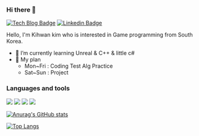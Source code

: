### Hi there 👋


[![Tech Blog Badge](http://img.shields.io/badge/-Tech%20blog-black?style=flat-square&logo=github&link=https://merry-nightmare.tistory.com/)](https://merry-nightmare.tistory.com/) 
[![Linkedin Badge](https://img.shields.io/badge/-LinkedIn-blue?style=flat-square&logo=Linkedin&logoColor=white&link=https://www.linkedin.com/in/kim-kihwan-785b18193/)](https://www.linkedin.com/in/kim-kihwan-785b18193/)

Hello, I'm Kihwan kim who is interested in Game programming from South Korea.
- 🌱 I’m currently learning Unreal & C++ & little c#
- 🤔 My plan
    - Mon~Fri : Coding Test Alg Practice
    - Sat~Sun : Project


### Languages and tools


<img src="https://img.shields.io/badge/C-A8B9CC?style=flat-square&logo=C&logoColor=white"/></a>
<img src="https://img.shields.io/badge/C++-00599C?style=flat-square&logo=C%2B%2B&logoColor=white"/></a>
<img src="https://img.shields.io/badge/CSharp-239120?style=flat-square&logo=C%20Sharp&logoColor=white"/></a>
<img src="https://img.shields.io/badge/Visual Studio-5C2D91?style=flat-square&logo=Visual%20Studio&logoColor=white"/></a>


[![Anurag's GitHub stats](https://github-readme-stats.vercel.app/api?username=pilot1129&show_icons=true&theme=radical&hide=contribs,issues)
](https://github.com/anuraghazra/github-readme-stats)

[![Top Langs](https://github-readme-stats.vercel.app/api/top-langs/?username=pilot1129&langs_count=3&layout=compact)](https://github.com/anuraghazra/github-readme-stats)


<!--
**pilot1129/pilot1129** is a ✨ _special_ ✨ repository because its `README.md` (this file) appears on your GitHub profile.


Here are some ideas to get you started:

- 🔭 I’m currently working on ...
- 🌱 I’m currently learning ...
- 👯 I’m looking to collaborate on ...
- 🤔 I’m looking for help with ...
- 💬 Ask me about ...
- 📫 How to reach me: ...
- 😄 Pronouns: ...
- ⚡ Fun fact: ...
-->


